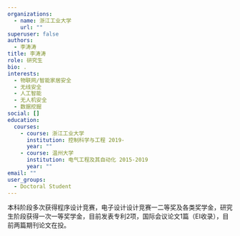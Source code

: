 ```yaml
---
organizations:
  - name: 浙江工业大学
    url: ""
superuser: false
authors:
  - 李涛涛
title: 李涛涛
role: 研究生
bio: .
interests:
  - 物联网/智能家居安全
  - 无线安全
  - 人工智能
  - 无人机安全
  - 数据挖掘
social: []
education:
  courses:
    - course: 浙江工业大学
      institution: 控制科学与工程 2019-
      year: ""
    - course: 温州大学
      institution: 电气工程及其自动化 2015-2019
      year: ""
email: ""
user_groups:
  - Doctoral Student
---
```

本科阶段多次获得程序设计竞赛，电子设计设计竞赛一二等奖及各类奖学金，研究生阶段获得一次一等奖学金，目前发表专利2项，国际会议论文1篇（EI收录），目前两篇期刊论文在投。